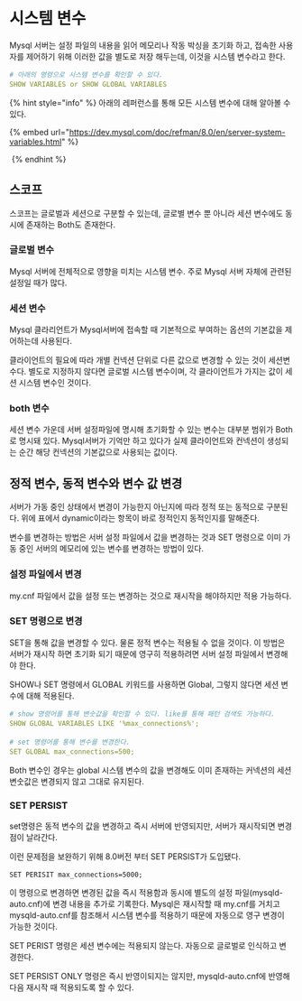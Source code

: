 # 시스템 변수

&#x20;Mysql 서버는 설정 파일의 내용을 읽어 메모리나 작동 박싱을 초기화 하고, 접속한 사용자를 제어하기 위해 이러한 값을 별도로 저장 해두는데, 이것을 시스템 변수라고 한다.&#x20;

```yaml
# 아래의 명령으로 시스템 변수를 확인할 수 있다.
SHOW VARIABLES or SHOW GLOBAL VARIABLES 
```

{% hint style="info" %}
아래의 레퍼런스를 통해 모든 시스템 변수에 대해 알아볼 수 있다.&#x20;

{% embed url="https://dev.mysql.com/doc/refman/8.0/en/server-system-variables.html" %}

<img src="../../../../.gitbook/assets/스크린샷 2023-02-01 오후 11.22.08.png" alt="" data-size="original">
{% endhint %}



## 스코프

스코프는 글로벌과 세션으로 구분할 수 있는데, 글로별 변수 뿐 아니라 세션 변수에도 동시에 존재하는 Both도 존재한다.

### **글로벌 변수**

Mysql 서버에 전체적으로 영향을 미치는 시스템 변수. 주로 Mysql 서버 자체에 관련된 설정일 때가 많다.

### **세션 변수**

Mysql 클라리언트가 Mysql서버에 접속할 때 기본적으로 부여하는 옵션의 기본값을 제어하는데 사용된다.&#x20;

클라이언트의 필요에 따라 개별 컨넥션 단위로 다른 값으로 변경할 수 있는 것이 세션변수다. 별도로 지정하지 않다면 글로벌 시스템 변수이며, 각  클라이언트가 가지는 값이 세션 시스템 변수인 것이다.&#x20;

### **both 변수**

세션 변수 가운데 서버 설정파일에 명시해 초기화할 수 있는 변수는 대부분 범위가 Both로 명시돼 있다.  Mysql서버가 기억만 하고 있다가 실제 클라이언트와 컨넥션이 생성되는 순간 해당 컨넥션의 기본값으로 사용되는 값이다.&#x20;



## 정적 변수, 동적 변수와 변수 값 변경&#x20;

서버가 가동 중인 상태에서 변경이 가능한지 아닌지에 따라 정적 또는 동적으로 구분된다. 위에 표에서 dynamic이라는 항목이 바로 정적인지 동적인지를 말해준다.

변수를 변경하는 방법은 서버 설정 파일에서 값을 변경하는 것과 SET 명령으로 이미 가동 중인 서버의 메모리에 있는 변수를 변경하는 방법이 있다.&#x20;

### **설정 파일에서 변경**

my.cnf 파일에서 값을 설정 또는 변경하는 것으로 재시작을 해야하지만 적용 가능하다.

### **SET 명령으로 변경**

SET을 통해 값을 변경할 수 있다. 물론 정적 변수는 적용될 수 없을 것이다. 이 방법은 서버가 재시작 하면 초기화 되기 때문에 영구히 적용하려면 서버 설정 파일에서 변경해야 한다.

SHOW나 SET 명령에서 GLOBAL 키워드를 사용하면 Global, 그렇지 않다면 세션 변수에 대해 적용된다.&#x20;

```yaml
# show 명령어를 통해 변숫값을 확인할 수 있다. like를 통해 패턴 검색도 가능하다.
SHOW GLOBAL VARIABLES LIKE '%max_connections%';

# set 명령어를 통해 변수를 변경한다. 
SET GLOBAL max_connections=500;

```

Both 변수인 경우는 global 시스템 변수의 값을 변경해도 이미 존재하는 커넥션의 세션 변숫값은 변경되지 않고 그대로 유지된다.



### SET PERSIST

set명령은 동적 변수의 값을 변경하고 즉시 서버에 반영되지만, 서버가 재시작되면 변경점이 날라간다.

이런 문제점을 보완하기 위해 8.0버전 부터 SET PERSIST가 도입됐다.

```
SET PERISIT max_connections=5000;
```

이 명령으로 변경하면 변경된 값을 즉시 적용함과 동시에 별도의 설정 파일(mysqld-auto.cnf)에 변경 내용을 추가로 기록한다. Mysql은 재시작할 때 my.cnf를 거치고 mysqld-auto.cnf를 참조해서 시스템 변수를 적용하기 때문에 자동으로 영구 변경이 가능한 것이다.&#x20;

SET PERIST 명령은 세션 변수에는 적용되지 않는다. 자동으로 글로벌로 인식하고 변경한다.&#x20;

SET PERSIST ONLY 명령은 즉시 반영이되지는 않지만, mysqld-auto.cnf에 반영해 다음 재시작 때 적용되도록 할 수 있다.








